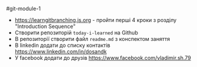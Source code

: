 #git-module-1
- https://learngitbranching.js.org - пройти перші 4 кроки з розділу "Introduction Sequence"
- Створити репозиторій `today-i-learned` на Github
- В репозиторії створити файл `readme.md` з конспектом заняття
- В linkedin додати до списку контактів https://www.linkedin.com/in/dosandk
- У facebook додати до друзів https://www.facebook.com/vladimir.sh.79
